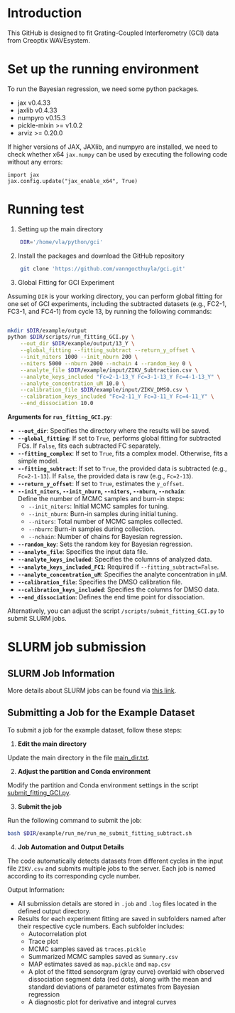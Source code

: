 # Introduction

This GitHub is designed to fit Grating-Coupled Interferometry (GCI) data from Creoptix WAVEsystem.

# Set up the running environment

To run the Bayesian regression, we need some python packages. 

  * jax v0.4.33
  * jaxlib v0.4.33
  * numpyro v0.15.3
  * pickle-mixin >= v1.0.2
  * arviz >= 0.20.0

If higher versions of JAX, JAXlib, and numpyro are installed, we need to check whether x64 `jax.numpy` can be used by executing the following code without any errors:

    import jax
    jax.config.update("jax_enable_x64", True)

# Running test

1. Setting up the main directory

```bash
    DIR='/home/vla/python/gci'
```

2. Install the packages and download the GitHub repository

```bash
    git clone 'https://github.com/vanngocthuyla/gci.git'
```

3. Global Fitting for GCI Experiment

Assuming `DIR` is your working directory, you can perform global fitting for one set of GCI experiments, including the subtracted datasets (e.g., FC2-1, FC3-1, and FC4-1) from cycle 13, by running the following commands:  

```bash

mkdir $DIR/example/output
python $DIR/scripts/run_fitting_GCI.py \
    --out_dir $DIR/example/output/13_Y \
    --global_fitting --fitting_subtract --return_y_offset \
    --init_niters 1000 --init_nburn 200 \
    --niters 5000 --nburn 2000 --nchain 4 --random_key 0 \
    --analyte_file $DIR/example/input/ZIKV_Subtraction.csv \
    --analyte_keys_included "Fc=2-1-13_Y Fc=3-1-13_Y Fc=4-1-13_Y" \
    --analyte_concentration_uM 10.0 \
    --calibration_file $DIR/example/input/ZIKV_DMSO.csv \
    --calibration_keys_included "Fc=2-11_Y Fc=3-11_Y Fc=4-11_Y" \
    --end_dissociation 10.0
```

**Arguments for `run_fitting_GCI.py`**:  

- **`--out_dir`**: Specifies the directory where the results will be saved.  
- **`--global_fitting`**: If set to `True`, performs global fitting for subtracted FCs. If `False`, fits each subtracted FC separately.  
- **`--fitting_complex`**: If set to `True`, fits a complex model. Otherwise, fits a simple model.  
- **`--fitting_subtract`**: If set to `True`, the provided data is subtracted (e.g., `Fc=2-1-13`). If `False`, the provided data is raw (e.g., `Fc=2-13`).  
- **`--return_y_offset`**: If set to `True`, estimates the `y_offset`.  
- **`--init_niters`, `--init_nburn`, `--niters`, `--nburn`, `--nchain`**:  
  Define the number of MCMC samples and burn-in steps:  
  * `--init_niters`: Initial MCMC samples for tuning.  
  * `--init_nburn`: Burn-in samples during initial tuning.  
  * `--niters`: Total number of MCMC samples collected.  
  * `--nburn`: Burn-in samples during collection.  
  * `--nchain`: Number of chains for Bayesian regression.  
- **`--random_key`**: Sets the random key for Bayesian regression.  
- **`--analyte_file`**: Specifies the input data file.  
- **`--analyte_keys_included`**: Specifies the columns of analyzed data.  
- **`--analyte_keys_included_FC1`**: Required if `--fitting_subtract=False`.  
- **`--analyte_concentration_uM`**: Specifies the analyte concentration in µM.  
- **`--calibration_file`**: Specifies the DMSO calibration file.  
- **`--calibration_keys_included`**: Specifies the columns for DMSO data.  
- **`--end_dissociation`**: Defines the end time point for dissociation.  

Alternatively, you can adjust the script `/scripts/submit_fitting_GCI.py` to submit SLURM jobs.  

# SLURM job submission

## SLURM Job Information  
More details about SLURM jobs can be found via [this link](https://slurm.schedmd.com/overview.html).  

## Submitting a Job for the Example Dataset

To submit a job for the example dataset, follow these steps:  

1. **Edit the main directory**

Update the main directory in the file [main_dir.txt](https://github.com/vanngocthuyla/gci/blob/main/main_dir.txt).  

2. **Adjust the partition and Conda environment**

Modify the partition and Conda environment settings in the script [submit_fitting_GCI.py](https://github.com/vanngocthuyla/gci/blob/0fe27b22cf34e38131c5ddf285bc964b197c5f9f/scripts/submit_fitting_GCI.py#L167C1-L176C22).

3. **Submit the job**

Run the following command to submit the job:  

   ```bash  
   bash $DIR/example/run_me/run_me_submit_fitting_subtract.sh
   ```
4. **Job Automation and Output Details**

The code automatically detects datasets from different cycles in the input file `ZIKV.csv` and submits multiple jobs to the server. Each job is named according to its corresponding cycle number.

Output Information:

- All submission details are stored in `.job` and `.log` files located in the defined output directory.  
- Results for each experiment fitting are saved in subfolders named after their respective cycle numbers. Each subfolder includes:  
  * Autocorrelation plot
  * Trace plot
  * MCMC samples saved as `traces.pickle`
  * Summarized MCMC samples saved as `Summary.csv`
  * MAP estimates saved as `map.pickle` and `map.csv`
  * A plot of the fitted sensorgram (gray curve) overlaid with observed dissociation segment data (red dots), along with the mean and standard deviations of parameter estimates from Bayesian regression
  * A diagnostic plot for derivative and integral curves
